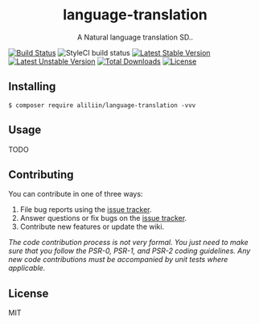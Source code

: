 <h1 align="center"> language-translation </h1>

<p align="center"> A Natural language translation SD..</p>

[![Build Status](https://travis-ci.com/aliliin/language-translation.svg?branch=master)](https://travis-ci.com/aliliin/language-translation)
![StyleCI build status](https://github.styleci.io/repos/266182741/shield)
[![Latest Stable Version](https://poser.pugx.org/aliliin/language-translation/v)](//packagist.org/packages/aliliin/language-translation)
[![Latest Unstable Version](https://poser.pugx.org/aliliin/language-translation/v/unstable)](//packagist.org/packages/aliliin/language-translation)
[![Total Downloads](https://poser.pugx.org/aliliin/language-translation/downloads)](//packagist.org/packages/aliliin/language-translation)
[![License](https://poser.pugx.org/aliliin/language-translation/license)](//packagist.org/packages/aliliin/language-translation)


## Installing

```shell
$ composer require aliliin/language-translation -vvv
```

## Usage

TODO

## Contributing

You can contribute in one of three ways:

1. File bug reports using the [issue tracker](https://github.com/aliliin/language-translation/issues).
2. Answer questions or fix bugs on the [issue tracker](https://github.com/aliliin/language-translation/issues).
3. Contribute new features or update the wiki.

_The code contribution process is not very formal. You just need to make sure that you follow the PSR-0, PSR-1, and PSR-2 coding guidelines. Any new code contributions must be accompanied by unit tests where applicable._

## License

MIT